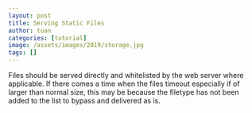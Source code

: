 ```yaml
---
layout: post
title: Serving Static Files
author: tuan
categories: [tutorial]
image: /assets/images/2019/storage.jpg
tags: []
---
```


Files should be served directly and whitelisted by the web server where applicable. If there comes a time
when the files timeout especially if of larger than normal size, this may be because the filetype has 
not been added to the list to bypass and delivered as is.